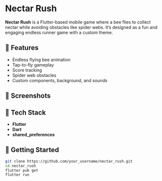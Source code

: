 # Nectar Rush

**Nectar Rush** is a Flutter-based mobile game where a bee flies to collect nectar while avoiding obstacles like spider webs. It’s designed as a fun and engaging endless runner game with a custom theme.

## 🚀 Features

- Endless flying bee animation
- Tap-to-fly gameplay 
- Score tracking
- Spider web obstacles
- Custom components, background, and sounds

## 📱 Screenshots 

## 🎯 Tech Stack

- **Flutter**
- **Dart**
- **shared_preferences**

## 🔧 Getting Started

```bash
git clone https://github.com/your_username/nectar_rush.git
cd nectar_rush
flutter pub get
flutter run
